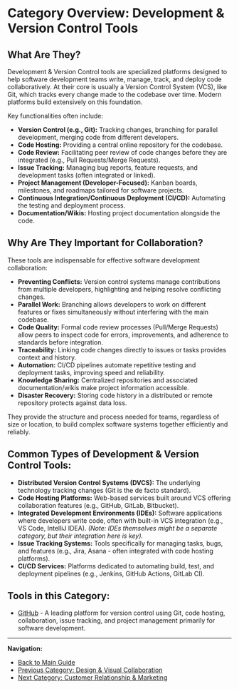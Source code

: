 # Category Overview: Development & Version Control Tools

## What Are They?

Development & Version Control tools are specialized platforms designed to help software development teams write, manage, track, and deploy code collaboratively. At their core is usually a Version Control System (VCS), like Git, which tracks every change made to the codebase over time. Modern platforms build extensively on this foundation.

Key functionalities often include:

*   **Version Control (e.g., Git):** Tracking changes, branching for parallel development, merging code from different developers.
*   **Code Hosting:** Providing a central online repository for the codebase.
*   **Code Review:** Facilitating peer review of code changes before they are integrated (e.g., Pull Requests/Merge Requests).
*   **Issue Tracking:** Managing bug reports, feature requests, and development tasks (often integrated or linked).
*   **Project Management (Developer-Focused):** Kanban boards, milestones, and roadmaps tailored for software projects.
*   **Continuous Integration/Continuous Deployment (CI/CD):** Automating the testing and deployment process.
*   **Documentation/Wikis:** Hosting project documentation alongside the code.

## Why Are They Important for Collaboration?

These tools are indispensable for effective software development collaboration:

*   **Preventing Conflicts:** Version control systems manage contributions from multiple developers, highlighting and helping resolve conflicting changes.
*   **Parallel Work:** Branching allows developers to work on different features or fixes simultaneously without interfering with the main codebase.
*   **Code Quality:** Formal code review processes (Pull/Merge Requests) allow peers to inspect code for errors, improvements, and adherence to standards before integration.
*   **Traceability:** Linking code changes directly to issues or tasks provides context and history.
*   **Automation:** CI/CD pipelines automate repetitive testing and deployment tasks, improving speed and reliability.
*   **Knowledge Sharing:** Centralized repositories and associated documentation/wikis make project information accessible.
*   **Disaster Recovery:** Storing code history in a distributed or remote repository protects against data loss.

They provide the structure and process needed for teams, regardless of size or location, to build complex software systems together efficiently and reliably.

## Common Types of Development & Version Control Tools:

*   **Distributed Version Control Systems (DVCS):** The underlying technology tracking changes (Git is the de facto standard).
*   **Code Hosting Platforms:** Web-based services built around VCS offering collaboration features (e.g., GitHub, GitLab, Bitbucket).
*   **Integrated Development Environments (IDEs):** Software applications where developers write code, often with built-in VCS integration (e.g., VS Code, IntelliJ IDEA). *(Note: IDEs themselves might be a separate category, but their integration here is key).*
*   **Issue Tracking Systems:** Tools specifically for managing tasks, bugs, and features (e.g., Jira, Asana - often integrated with code hosting platforms).
*   **CI/CD Services:** Platforms dedicated to automating build, test, and deployment pipelines (e.g., Jenkins, GitHub Actions, GitLab CI).

## Tools in this Category:

*   [GitHub](../tools-by-category/github.md) - A leading platform for version control using Git, code hosting, collaboration, issue tracking, and project management primarily for software development.

---

**Navigation:**

*   [Back to Main Guide](../README.md)
*   [Previous Category: Design & Visual Collaboration](./design-visual-collaboration-overview.md)
*   [Next Category: Customer Relationship & Marketing](./crm-marketing-overview.md)
